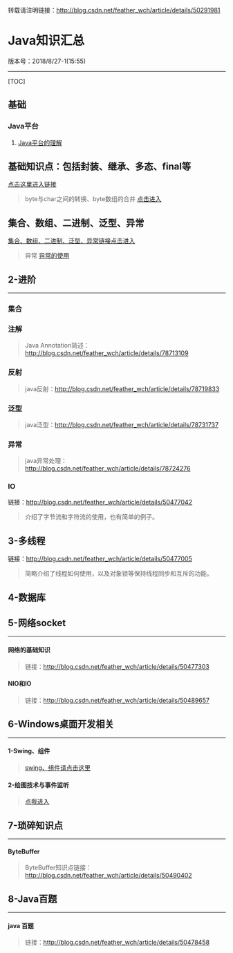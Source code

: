 转载请注明链接：http://blog.csdn.net/feather_wch/article/details/50291981

# Java知识汇总

版本号：2018/8/27-1(15:55)

---

[TOC]

## 基础

### Java平台
1. [Java平台的理解](https://blog.csdn.net/feather_wch/article/details/82114270)

## 基础知识点：包括封装、继承、多态、final等
[点击这里进入链接](http://blog.csdn.net/feather_wch/article/details/50470939)
>byte与char之间的转换、byte数组的合并
[点击进入](http://blog.csdn.net/feather_wch/article/details/50445552)

## 集合、数组、二进制、泛型、异常
 [集合、数组、二进制、泛型、异常链接点击进入](http://blog.csdn.net/feather_wch/article/details/50471183)
>异常
   [异常的使用](http://blog.csdn.net/feather_wch/article/details/50402042)

## 2-进阶
---
### 集合
### 注解
>Java Annotation简述：http://blog.csdn.net/feather_wch/article/details/78713109
### 反射
>java反射：http://blog.csdn.net/feather_wch/article/details/78719833
### 泛型
>java泛型：http://blog.csdn.net/feather_wch/article/details/78731737
### 异常
>java异常处理：http://blog.csdn.net/feather_wch/article/details/78724276
### IO
链接：http://blog.csdn.net/feather_wch/article/details/50477042
>介绍了字节流和字符流的使用，也有简单的例子。

## 3-多线程

链接：http://blog.csdn.net/feather_wch/article/details/50477005
>简略介绍了线程如何使用，以及对象锁等保持线程同步和互斥的功能。

## 4-数据库

## 5-网络socket
---
#### 网络的基础知识
>链接：http://blog.csdn.net/feather_wch/article/details/50477303
#### NIO和IO
>链接：http://blog.csdn.net/feather_wch/article/details/50489657

## 6-Windows桌面开发相关
---
#### 1-Swing、组件
>[swing、组件请点击这里](http://blog.csdn.net/feather_wch/article/details/50471218)
#### 2-绘图技术与事件监听
>[点我进入](http://blog.csdn.net/feather_wch/article/details/50476824)

## 7-琐碎知识点
---
#### ByteBuffer
>ByteBuffer知识点链接：http://blog.csdn.net/feather_wch/article/details/50490402

## 8-Java百题
---
#### java 百题
>链接：http://blog.csdn.net/feather_wch/article/details/50478458
